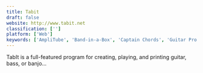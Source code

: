 ```yaml
---
title: Tabit
draft: false 
website: http://www.tabit.net
classification: ['']
platform: ['Web']
keywords: ['AmpliTube', 'Band-in-a-Box', 'Captain Chords', 'Guitar Pro 7', 'GuitarTone', 'Impro-Visor', 'KGuitar', 'LeMMA', 'Liquid Music', 'Noteflight', 'Odesi', 'OpenMPT', 'Rakarrack', 'Rosegarden', 'Sibelius', 'ToneBytes Pedals', 'ToneLib GFX', 'TuxGuitar', 'go-dsp-guitar', 'iShred LIVE']
---
```

TabIt is a full-featured program for creating, playing, and printing guitar, bass, or banjo...